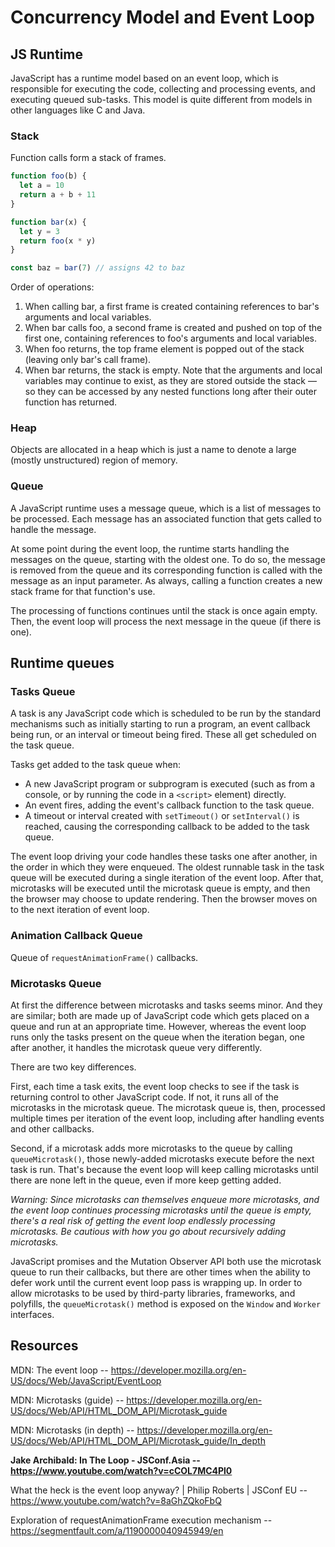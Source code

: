 # Concurrency Model and Event Loop

## JS Runtime

JavaScript has a runtime model based on an event loop, which is responsible for executing the code, collecting and processing events, and executing queued sub-tasks. This model is quite different from models in other languages like C and Java.

### Stack

Function calls form a stack of frames.

```javascript
function foo(b) {
  let a = 10
  return a + b + 11
}

function bar(x) {
  let y = 3
  return foo(x * y)
}

const baz = bar(7) // assigns 42 to baz
```

Order of operations:

1. When calling bar, a first frame is created containing references to bar's arguments and local variables.
1. When bar calls foo, a second frame is created and pushed on top of the first one, containing references to foo's arguments and local variables.
1. When foo returns, the top frame element is popped out of the stack (leaving only bar's call frame).
1. When bar returns, the stack is empty.
Note that the arguments and local variables may continue to exist, as they are stored outside the stack — so they can be accessed by any nested functions long after their outer function has returned.

### Heap

Objects are allocated in a heap which is just a name to denote a large (mostly unstructured) region of memory.

### Queue

A JavaScript runtime uses a message queue, which is a list of messages to be processed. Each message has an associated function that gets called to handle the message.

At some point during the event loop, the runtime starts handling the messages on the queue, starting with the oldest one. To do so, the message is removed from the queue and its corresponding function is called with the message as an input parameter. As always, calling a function creates a new stack frame for that function's use.

The processing of functions continues until the stack is once again empty. Then, the event loop will process the next message in the queue (if there is one).

## Runtime queues

### Tasks Queue

A task is any JavaScript code which is scheduled to be run by the standard mechanisms such as initially starting to run a program, an event callback being run, or an interval or timeout being fired. These all get scheduled on the task queue.

Tasks get added to the task queue when:

- A new JavaScript program or subprogram is executed (such as from a console, or by running the code in a `<script>` element) directly.
- An event fires, adding the event's callback function to the task queue.
- A timeout or interval created with `setTimeout()` or `setInterval()` is reached, causing the corresponding callback to be added to the task queue.

The event loop driving your code handles these tasks one after another, in the order in which they were enqueued. The oldest runnable task in the task queue will be executed during a single iteration of the event loop. After that, microtasks will be executed until the microtask queue is empty, and then the browser may choose to update rendering. Then the browser moves on to the next iteration of event loop.

### Animation Callback Queue

Queue of `requestAnimationFrame()` callbacks.

### Microtasks Queue

At first the difference between microtasks and tasks seems minor. And they are similar; both are made up of JavaScript code which gets placed on a queue and run at an appropriate time. However, whereas the event loop runs only the tasks present on the queue when the iteration began, one after another, it handles the microtask queue very differently.

There are two key differences.

First, each time a task exits, the event loop checks to see if the task is returning control to other JavaScript code. If not, it runs all of the microtasks in the microtask queue. The microtask queue is, then, processed multiple times per iteration of the event loop, including after handling events and other callbacks.

Second, if a microtask adds more microtasks to the queue by calling `queueMicrotask()`, those newly-added microtasks execute before the next task is run. That's because the event loop will keep calling microtasks until there are none left in the queue, even if more keep getting added.

_Warning: Since microtasks can themselves enqueue more microtasks, and the event loop continues processing microtasks until the queue is empty, there's a real risk of getting the event loop endlessly processing microtasks. Be cautious with how you go about recursively adding microtasks._

JavaScript promises and the Mutation Observer API both use the microtask queue to run their callbacks, but there are other times when the ability to defer work until the current event loop pass is wrapping up. In order to allow microtasks to be used by third-party libraries, frameworks, and polyfills, the `queueMicrotask()` method is exposed on the `Window` and `Worker` interfaces.

## Resources

MDN: The event loop -- https://developer.mozilla.org/en-US/docs/Web/JavaScript/EventLoop

MDN: Microtasks (guide) -- https://developer.mozilla.org/en-US/docs/Web/API/HTML_DOM_API/Microtask_guide

MDN: Microtasks (in depth) -- https://developer.mozilla.org/en-US/docs/Web/API/HTML_DOM_API/Microtask_guide/In_depth

**Jake Archibald: In The Loop - JSConf.Asia -- https://www.youtube.com/watch?v=cCOL7MC4Pl0**

What the heck is the event loop anyway? | Philip Roberts | JSConf EU -- https://www.youtube.com/watch?v=8aGhZQkoFbQ

Exploration of requestAnimationFrame execution mechanism -- https://segmentfault.com/a/1190000040945949/en
